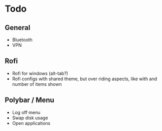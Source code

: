# Todo

## General

+ Bluetooth
+ VPN

## Rofi

+ Rofi for windows (alt-tab?)
+ Rofi configs with shared theme, but over riding aspects, like with and number of items shown

## Polybar / Menu

+ Log off menu
+ Swap disk usage
+ Open applications


